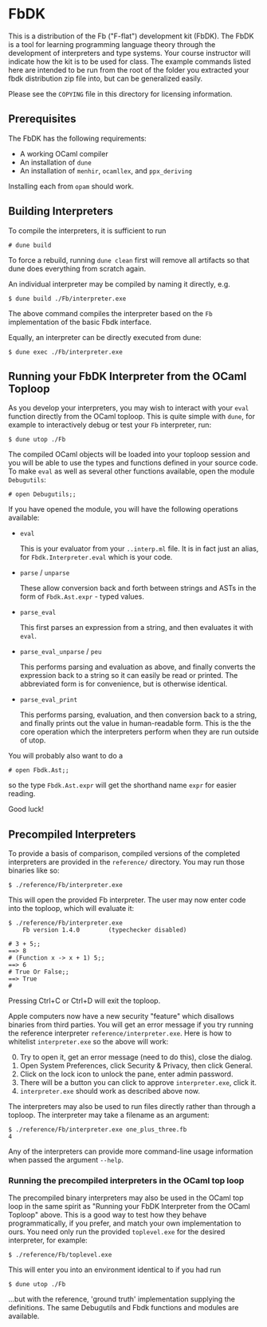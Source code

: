 FbDK
====

This is a distribution of the Fb ("F-flat") development kit (FbDK).  The FbDK is
a tool for learning programming language theory through the development of
interpreters and type systems.  Your course instructor will indicate how the kit
is to be used for class. The example commands listed here are intended to be run
from the root of the folder you extracted your fbdk distribution zip file into,
but can be generalized easily.

Please see the `COPYING` file in this directory for licensing information.


Prerequisites
-------------

The FbDK has the following requirements:

* A working OCaml compiler
* An installation of `dune`
* An installation of `menhir`, `ocamllex`, and `ppx_deriving`

Installing each from `opam` should work.


Building Interpreters
---------------------

To compile the interpreters, it is sufficient to run

    # dune build

To force a rebuild, running `dune clean` first will remove all artifacts
so that dune does everything from scratch again.

An individual interpreter may be compiled by naming it directly, e.g.

    $ dune build ./Fb/interpreter.exe

The above command compiles the interpreter based on the `Fb`
implementation of the basic Fbdk interface.

Equally, an interpreter can be directly executed from dune:
    
    $ dune exec ./Fb/interpreter.exe


Running your FbDK Interpreter from the OCaml Toploop
----------------------------------------------------

As you develop your interpreters, you may wish to interact with your `eval`
function directly from the OCaml toploop. This is quite simple with `dune`,
for example to interactively debug or test your `Fb` interpreter, run:

    $ dune utop ./Fb

The compiled OCaml objects will be loaded into your toploop
session and you will be able to use the types and functions defined in your
source code.  To make `eval` as well as several other functions available,
open the module `Debugutils`:
    
    # open Debugutils;;

If you have opened the module, you will have the following operations available:

- `eval`

    This is your evaluator from your `..interp.ml` file.  It is in fact just an alias, for `Fbdk.Interpreter.eval` which is your code.
   
- `parse` / `unparse`

    These allow conversion back and forth between strings and ASTs in the 
    form of `Fbdk.Ast.expr` - typed values.
    
- `parse_eval`

    This first parses an expression from a string, and then evaluates it
    with `eval`.

- `parse_eval_unparse` / `peu`

    This performs parsing and evaluation as above, and finally converts
    the expression back to a string so it can easily be read or printed.
    The abbreviated form is for convenience, but is otherwise identical.

- `parse_eval_print`

    This performs parsing, evaluation, and then conversion back to a string,
    and finally prints out the value in human-readable form. 
    This is the the core operation which the interpreters perform when they are
    run outside of utop.

You will probably also want to do a

    # open Fbdk.Ast;;

so the type `Fbdk.Ast.expr` will get the shorthand name `expr` for easier reading.


Good luck!


Precompiled Interpreters
------------------------

To provide a basis of comparison, compiled versions of the completed
interpreters are provided in the `reference/` directory.  You may run those
binaries like so:

    $ ./reference/Fb/interpreter.exe

This will open the provided Fb interpreter.  The user may now enter code into the toploop, which will evaluate it:

```
$ ./reference/Fb/interpreter.exe
	Fb version 1.4.0		(typechecker disabled)

# 3 + 5;;
==> 8
# (Function x -> x + 1) 5;;
==> 6
# True Or False;;
==> True
#
```

Pressing Ctrl+C or Ctrl+D will exit the toploop.

Apple computers now have a new security "feature" which disallows binaries from third parties.  You will get an error message if you try running the reference interpreter `reference/interpreter.exe`.  Here is how to whitelist `interpreter.exe` so the above will work:

  0. Try to open it, get an error message (need to do this), close the dialog.
  1. Open System Preferences, click Security & Privacy, then click General.
  2. Click on the lock icon to unlock the pane, enter admin password.
  3. There will be a button you can click to approve `interpreter.exe`, click it.
  4. `interpreter.exe` should work as described above now.

The interpreters may also be used to run files directly rather than through a
toploop.  The interpreter may take a filename as an argument:

```
$ ./reference/Fb/interpreter.exe one_plus_three.fb
4
```

Any of the interpreters can provide more command-line usage information when passed the argument `--help`.

### Running the precompiled interpreters in the OCaml top loop

The precompiled binary interpreters may also be used in the OCaml top loop in the same spirit as "Running your FbDK Interpreter from the OCaml Toploop" above. This is a good way to test how they behave programmatically, if you prefer, and match
your own implementation to ours. You need only run the provided `toplevel.exe` for the desired interpreter, for example:

    $ ./reference/Fb/toplevel.exe
    
This will enter you into an environment identical to if you had run

    $ dune utop ./Fb

...but with the reference, 'ground truth' implementation supplying the definitions.
The same Debugutils and Fbdk functions and modules are available.